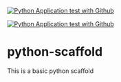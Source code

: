 [![Python Application test with Github](https://github.com/sarveshbhatnagar/python-scaffold/actions/workflows/main.yml/badge.svg)](https://github.com/sarveshbhatnagar/python-scaffold/actions/workflows/main.yml)

[![Python Application test with Github](https://github.com/sarveshbhatnagar/python-scaffold/actions/workflows/main.yml/badge.svg)](https://github.com/sarveshbhatnagar/python-scaffold/actions/workflows/main.yml)

# python-scaffold
This is a basic python scaffold

